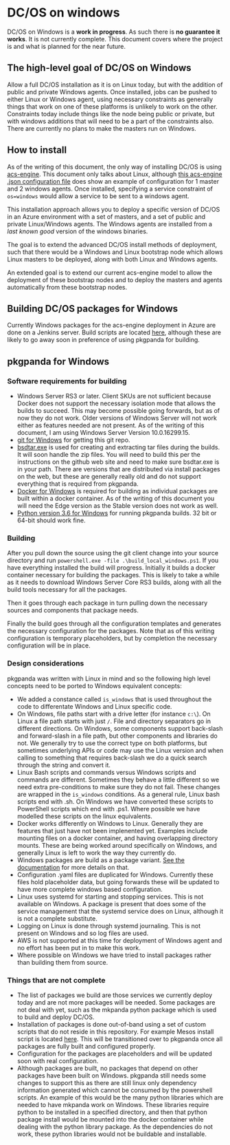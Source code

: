 # DC/OS on windows

DC/OS on Windows is a **work in progress**. As such there is **no guarantee it works**.  It is not currently complete. This document covers where the project is and what is planned for the near future.

## The high-level goal of DC/OS on Windows

Allow a full DC/OS installation as it is on Linux today, but with the addition of public and private Windows agents.
Once installed, jobs can be pushed to either Linux or Windows agent, using necessary constraints as generally things that work on one of these platforms is unlikely to work on the other. Constraints today include things like the node being public or private, but with windows additions that will need to be a part of the constraints also.
There are currently no plans to make the masters run on Windows.

## How to install

As of the writing of this document, the only way of installing DC/OS is using [acs-engine](https://github.com/Azure/acs-engine/blob/master/docs/dcos.md). This document only talks about Linux, although [this acs-engine .json configuration file](https://github.com/Azure/acs-engine/blob/master/examples/windows/dcos-winagent.json) does show an example of configuration for 1 master and 2 windows agents. Once installed, specifying a service constraint of `os=windows` would allow a service to be sent to a windows agent.

This installation approach allows you to deploy a specific version of DC/OS in an Azure environment with a set of masters, and a set of public and private Linux/Windows agents. The Windows agents are installed from a *last known good* version of the windows binaries.

The goal is to extend the advanced DC/OS install methods of deployment, such that there would be a Windows and Linux bootstrap node which allows Linux masters to be deployed, along with both Linux and Windows agents.

An extended goal is to extend our current acs-engine model to allow the deployment of these bootstrap nodes and to deploy the masters and agents automatically from these bootstrap nodes.

## Building DC/OS packages for Windows

Currently Windows packages for the acs-engine deployment in Azure are done on a Jenkins server. Build scripts are located [here](https://github.com/dcos/dcos-windows/tree/master/scripts), although these are likely to go away soon in preference of using pkgpanda for building.

## pkgpanda for Windows

### Software requirements for building

* Windows Server RS3 or later. Client SKUs are not sufficient because Docker does not support the necessary isolation mode that allows the builds to succeed. This may become possible going forwards, but as of now they do not work. Older versions of Windows Server will not work either as features needed are not present. As of the writing of this document, I am using Windows Server Version 10.0.16299.15.
* [git for Windows](https://git-scm.com/download/win) for getting this git repo.
* [bsdtar.exe](https://github.com/libarchive/libarchive) is used for creating and extracting tar files during the builds. It will soon handle the zip files. You will need to build this per the instructions on the github web site and need to make sure bsdtar.exe is in your path. There are versions that are distributed via install packages on the web, but these are generally really old and do not support everything that is required from pkgpanda.
* [Docker for Windows](https://docs.docker.com/docker-for-windows/install/) is required for building as individual packages are built within a docker container. As of the writing of this document you will need the Edge version as the Stable version does not work as well.
* [Python version 3.6 for Windows](https://www.python.org/downloads/release/python-364/) for running pkgpanda builds. 32 bit or 64-bit should work fine.

### Building

After you pull down the source using the git client change into your source directory and run `powershell.exe -file .\build_local_windows.ps1`. If you have everything installed the build will progress. Initially it builds a docker container necessary for building the packages. This is likely to take a while as it needs to download Windows Server Core RS3 builds, along with all the build tools necessary for all the packages.

Then it goes through each package in turn pulling down the necessary sources and components that package needs.

Finally the build goes through all the configuration templates and generates the necessary configuration for the packages. Note that as of this writing configuration is temporary placeholders, but by completion the necessary configuration will be in place.

### Design considerations

pkgpanda was written with Linux in mind and so the following high level concepts need to be ported to Windows equivalent concepts:

* We added a constance called `is_windows` that is used throughout the code to differentate Windows and Linux specific code.
* On Windows, file paths start with a drive letter (for instance `c:\`). On Linux a file path starts with just `/`. File and directory separators go in different directions. On Windows, some components support back-slash and forward-slash in a file path, but other components and libraries do not. We generally try to use the correct type on both platforms, but sometimes underlying APIs or code may use the Linux version and when calling to something that requires back-slash we do a quick search through the string and convert it.
* Linux Bash scripts and commands versus Windows scripts and commands are different. Sometimes they behave a little different so we need extra pre-conditions to make sure they do not fail. These changes are wrapped in the `is_windows` conditions. As a general rule, Linux bash scripts end with .sh. On Windows we have converted these scripts to PowerShell scripts which end with .ps1. Where possible we have modelled these scripts on the linux equivalents.
* Docker works differently on Windows to Linux. Generally they are features that just have not been implenented yet. Examples include mounting files on a docker container, and having overlapping directory mounts. These are being worked around specifically on Windows, and generally Linux is left to work the way they currently do.
* Windows packages are build as a package variant. [See the documentation](https://github.com/dcos/dcos/blob/master/pkgpanda/docs/tree_concepts.md#package-variants) for more details on that.
* Configuration .yaml files are duplicated for Windows. Currently these files hold placeholder data, but going forwards these will be updated to have more complete windows based configuration.
* Linux uses systemd for starting and stopping services. This is not available on Windows. A package is present that does some of the service management that the systemd service does on Linux, although it is not a complete substitute.
* Logging on Linux is done through systemd journaling. This is not present on Windows and so log files are used.
* AWS is not supported at this time for deployment of Windows agent and no effort has been put in to make this work.
* Where possible on Windows we have tried to install packages rather than building them from source.

### Things that are not complete

* The list of packages we build are those services we currently deploy today and are not more packages will be needed. Some packages are not deal with yet, such as the mkpanda python package which is used to build and deploy DC/OS.
* Installation of packages is done out-of-band using a set of custom scripts that do not reside in this repository. For example Mesos install script is located [here](https://github.com/dcos/dcos-windows/blob/master/scripts/mesos-agent-setup.ps1). This will be transitioned over to pkgpanda once all packages are fully built and configured properly.
* Configuration for the packages are placeholders and will be updated soon with real configuration.
* Although packages are built, no packages that depend on other packages have been built on Windows.  pkgpanda still needs some changes to support this as there are still linux only dependency information generated which cannot be consumed by the powershell scripts. An example of this would be the many python libraries which are needed to have mkpanda work on Windows. These libraries require python to be installed in a specified directory, and then that python package install would be mounted into the docker container while dealing with the python library package. As the dependencies do not work, these python libraries would not be buildable and installable.
